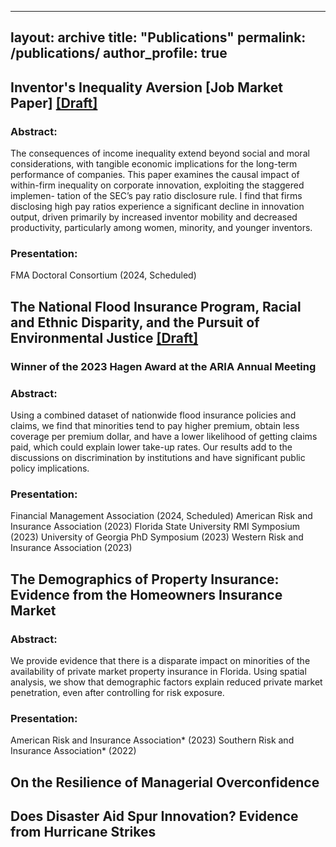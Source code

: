 ------
layout: archive
title: "Publications"
permalink: /publications/
author_profile: true
---

## Inventor's Inequality Aversion [Job Market Paper] [[Draft]](files/)
### Abstract: 
The consequences of income inequality extend beyond social and moral considerations, with
tangible economic implications for the long-term performance of companies. This paper examines the
causal impact of within-firm inequality on corporate innovation, exploiting the staggered implemen-
tation of the SEC’s pay ratio disclosure rule. I find that firms disclosing high pay ratios experience a
significant decline in innovation output, driven primarily by increased inventor mobility and decreased
productivity, particularly among women, minority, and younger inventors.

### Presentation: 
FMA Doctoral Consortium (2024, Scheduled)

## The National Flood Insurance Program, Racial and Ethnic Disparity, and the Pursuit of Environmental Justice [[Draft]](files/)
### Winner of the 2023 Hagen Award at the ARIA Annual Meeting
### Abstract: 
Using a combined dataset of nationwide flood insurance policies and claims, we find that
minorities tend to pay higher premium, obtain less coverage per premium dollar, and have a lower
likelihood of getting claims paid, which could explain lower take-up rates. Our results add to the
discussions on discrimination by institutions and have significant public policy implications.

### Presentation: 
Financial Management Association (2024, Scheduled)
American Risk and Insurance Association (2023)
Florida State University RMI Symposium (2023)
University of Georgia PhD Symposium (2023)
Western Risk and Insurance Association (2023)

## The Demographics of Property Insurance: Evidence from the Homeowners Insurance Market
### Abstract: 
We provide evidence that there is a disparate impact on minorities of the availability of
private market property insurance in Florida. Using spatial analysis, we show that demographic factors
explain reduced private market penetration, even after controlling for risk exposure.

### Presentation: 
American Risk and Insurance Association* (2023)
Southern Risk and Insurance Association* (2022)


## On the Resilience of Managerial Overconfidence

## Does Disaster Aid Spur Innovation? Evidence from Hurricane Strikes
  
